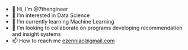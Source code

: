 - 👋 Hi, I’m @7thengineer
- 👀 I’m interested in Data Science
- 🌱 I’m currently learning Machine Learning
- 💞️ I’m looking to collaborate on programs developing recommendation and insight systems
- 📫 How to reach me ezenniac@gmail.com

<!---
7thengineer/7thengineer is a ✨ special ✨ repository because its `README.md` (this file) appears on your GitHub profile.
You can click the Preview link to take a look at your changes.
--->
